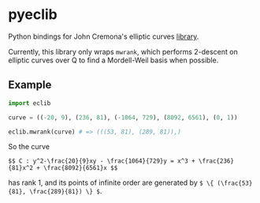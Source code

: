 # pyeclib

Python bindings for John Cremona's elliptic curves [library](http://homepages.warwick.ac.uk/~masgaj/mwrank/).

Currently, this library only wraps `mwrank`, which performs 2-descent on elliptic curves over Q to find a Mordell-Weil basis when possible.

## Example

```python
import eclib

curve = ((-20, 9), (236, 81), (-1064, 729), (8092, 6561), (0, 1))

eclib.mwrank(curve) # => (((53, 81), (289, 81)),)
```

So the curve
```
$$ C : y^2-\frac{20}{9}xy - \frac{1064}{729}y = x^3 + \frac{236}{81}x^2 + \frac{8092}{6561}x $$
```
has rank 1, and its points of infinite order are generated by `$ \{ (\frac{53}{81}, \frac{289}{81}) \} $`.
